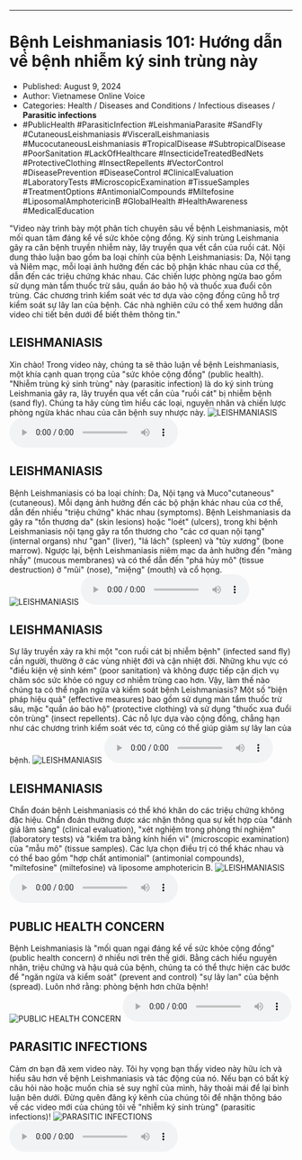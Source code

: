 
---

# Bệnh Leishmaniasis 101: Hướng dẫn về bệnh nhiễm ký sinh trùng này

- Published: August 9, 2024
- Author: Vietnamese Online Voice
- Categories: Health / Diseases and Conditions / Infectious diseases / **Parasitic infections**
- #PublicHealth #ParasiticInfection #LeishmaniaParasite #SandFly #CutaneousLeishmaniasis #VisceralLeishmaniasis #MucocutaneousLeishmaniasis #TropicalDisease #SubtropicalDisease #PoorSanitation #LackOfHealthcare #InsecticideTreatedBedNets #ProtectiveClothing #InsectRepellents #VectorControl #DiseasePrevention #DiseaseControl #ClinicalEvaluation #LaboratoryTests #MicroscopicExamination #TissueSamples #TreatmentOptions #AntimonialCompounds #Miltefosine #LiposomalAmphotericinB #GlobalHealth #HealthAwareness #MedicalEducation

"Video này trình bày một phân tích chuyên sâu về bệnh Leishmaniasis, một mối quan tâm đáng kể về sức khỏe cộng đồng. Ký sinh trùng Leishmania gây ra căn bệnh truyền nhiễm này, lây truyền qua vết cắn của ruồi cát. Nội dung thảo luận bao gồm ba loại chính của bệnh Leishmaniasis: Da, Nội tạng và Niêm mạc, mỗi loại ảnh hưởng đến các bộ phận khác nhau của cơ thể, dẫn đến các triệu chứng khác nhau. Các chiến lược phòng ngừa bao gồm sử dụng màn tẩm thuốc trừ sâu, quần áo bảo hộ và thuốc xua đuổi côn trùng. Các chương trình kiểm soát véc tơ dựa vào cộng đồng cũng hỗ trợ kiểm soát sự lây lan của bệnh. Các nhà nghiên cứu có thể xem hướng dẫn video chi tiết bên dưới để biết thêm thông tin."


## LEISHMANIASIS

Xin chào! Trong video này, chúng ta sẽ thảo luận về bệnh Leishmaniasis, một khía cạnh quan trọng của "sức khỏe cộng đồng" (public health). "Nhiễm trùng ký sinh trùng" này (parasitic infection) là do ký sinh trùng Leishmania gây ra, lây truyền qua vết cắn của "ruồi cát" bị nhiễm bệnh (sand fly). Chúng ta hãy cùng tìm hiểu các loại, nguyên nhân và chiến lược phòng ngừa khác nhau của căn bệnh suy nhược này.
![LEISHMANIASIS](https://http-archiver-apis-production-80.schnworks.com/storage/images/transitions/2024-08-09/transition-17716966900-Montserrat-SemiBold-673AB7.jpg)
<audio controls>
    <source src="https://http-archiver-apis-production-80.schnworks.com/storage/storage/audio/file-26884685294.mp3" type="audio/mpeg">
</audio>



## LEISHMANIASIS

Bệnh Leishmaniasis có ba loại chính: Da, Nội tạng và Muco"cutaneous" (cutaneous). Mỗi dạng ảnh hưởng đến các bộ phận khác nhau của cơ thể, dẫn đến nhiều "triệu chứng" khác nhau (symptoms). Bệnh Leishmaniasis da gây ra "tổn thương da" (skin lesions) hoặc "loét" (ulcers), trong khi bệnh Leishmaniasis nội tạng gây ra tổn thương cho "các cơ quan nội tạng" (internal organs) như "gan" (liver), "lá lách" (spleen) và "tủy xương" (bone marrow). Ngược lại, bệnh Leishmaniasis niêm mạc da ảnh hưởng đến "màng nhầy" (mucous membranes) và có thể dẫn đến "phá hủy mô" (tissue destruction) ở "mũi" (nose), "miệng" (mouth) và cổ họng.
![LEISHMANIASIS](https://http-archiver-apis-production-80.schnworks.com/storage/images/transitions/2024-08-09/transition--24157263151-Montserrat-Regular-303F9F.jpg)
<audio controls>
    <source src="https://http-archiver-apis-production-80.schnworks.com/storage/storage/audio/file-48539212196.mp3" type="audio/mpeg">
</audio>



## LEISHMANIASIS

Sự lây truyền xảy ra khi một "con ruồi cát bị nhiễm bệnh" (infected sand fly) cắn người, thường ở các vùng nhiệt đới và cận nhiệt đới. Những khu vực có "điều kiện vệ sinh kém" (poor sanitation) và không được tiếp cận dịch vụ chăm sóc sức khỏe có nguy cơ nhiễm trùng cao hơn. Vậy, làm thế nào chúng ta có thể ngăn ngừa và kiểm soát bệnh Leishmaniasis? Một số "biện pháp hiệu quả" (effective measures) bao gồm sử dụng màn tẩm thuốc trừ sâu, mặc "quần áo bảo hộ" (protective clothing) và sử dụng "thuốc xua đuổi côn trùng" (insect repellents). Các nỗ lực dựa vào cộng đồng, chẳng hạn như các chương trình kiểm soát véc tơ, cũng có thể giúp giảm sự lây lan của bệnh.
![LEISHMANIASIS](https://http-archiver-apis-production-80.schnworks.com/storage/images/transitions/2024-08-09/transition--7211415519-Montserrat-Thin-7B1FA2.jpg)
<audio controls>
    <source src="https://http-archiver-apis-production-80.schnworks.com/storage/storage/audio/file-6618268056.mp3" type="audio/mpeg">
</audio>



## LEISHMANIASIS

Chẩn đoán bệnh Leishmaniasis có thể khó khăn do các triệu chứng không đặc hiệu. Chẩn đoán thường được xác nhận thông qua sự kết hợp của "đánh giá lâm sàng" (clinical evaluation), "xét nghiệm trong phòng thí nghiệm" (laboratory tests) và "kiểm tra bằng kính hiển vi" (microscopic examination) của "mẫu mô" (tissue samples). Các lựa chọn điều trị có thể khác nhau và có thể bao gồm "hợp chất antimonial" (antimonial compounds), "miltefosine" (miltefosine) và liposome amphotericin B.
![LEISHMANIASIS](https://http-archiver-apis-production-80.schnworks.com/storage/images/transitions/2024-08-09/transition-10173312766-Montserrat-Bold-512DA8.jpg)
<audio controls>
    <source src="https://http-archiver-apis-production-80.schnworks.com/storage/storage/audio/file-39444651968.mp3" type="audio/mpeg">
</audio>



## PUBLIC HEALTH CONCERN

Bệnh Leishmaniasis là "mối quan ngại đáng kể về sức khỏe cộng đồng" (public health concern) ở nhiều nơi trên thế giới. Bằng cách hiểu nguyên nhân, triệu chứng và hậu quả của bệnh, chúng ta có thể thực hiện các bước để "ngăn ngừa và kiểm soát" (prevent and control) "sự lây lan" của bệnh (spread). Luôn nhớ rằng: phòng bệnh hơn chữa bệnh!
![PUBLIC HEALTH CONCERN](https://http-archiver-apis-production-80.schnworks.com/storage/images/transitions/2024-08-09/transition-30644772201-Montserrat-Bold-7B1FA2.jpg)
<audio controls>
    <source src="https://http-archiver-apis-production-80.schnworks.com/storage/storage/audio/file-12430748057.mp3" type="audio/mpeg">
</audio>



## PARASITIC INFECTIONS

Cảm ơn bạn đã xem video này. Tôi hy vọng bạn thấy video này hữu ích và hiểu sâu hơn về bệnh Leishmaniasis và tác động của nó. Nếu bạn có bất kỳ câu hỏi nào hoặc muốn chia sẻ suy nghĩ của mình, hãy thoải mái để lại bình luận bên dưới. Đừng quên đăng ký kênh của chúng tôi để nhận thông báo về các video mới của chúng tôi về "nhiễm ký sinh trùng" (parasitic infections)!
![PARASITIC INFECTIONS](https://http-archiver-apis-production-80.schnworks.com/storage/images/transitions/2024-08-09/transition-51167234098-Montserrat-Medium-7B1FA2.jpg)
<audio controls>
    <source src="https://http-archiver-apis-production-80.schnworks.com/storage/storage/audio/file-23579452124.mp3" type="audio/mpeg">
</audio>

